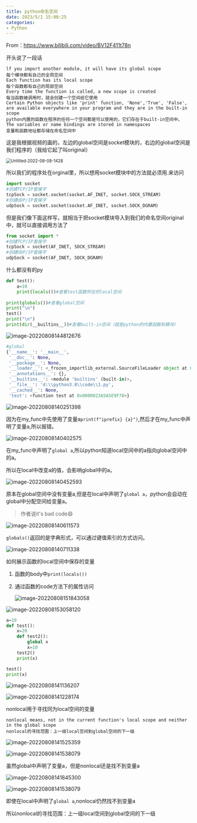 ```yaml
---
title: python命名空间
date: 2023/5/1 15:00:25
categories:
- Python
---
```


From：https://www.bilibili.com/video/BV12F411t78n

开头说了一段话

```text
lf you import another module, it will have its global scope
每个模块都有自己的全局空间
Each function has its local scope
每个函数都有自己的局部空间
Every time the function is called, a new scope is created
每当函数被调用时，就会创建一个空间给它使用
Certain Python objects like 'print' function, 'None','True', 'False', are available everywhere in your program and they are in the built-in scope
python内置的函数在程序的任何一个空间都是可以使用的，它们存在于built-in空间中。
The variables or name bindings are stored in namespaces
变量和函数地址都存储在命名空间中
```

这是我根据视频的画的，左边的global空间是socket模块的，右边的global空间是我们程序的（我给它起了叫original）

<img src="E:\typora img\Untitled-2022-08-08-1428.png" alt="Untitled-2022-08-08-1428" style="zoom:80%;" />

所以我们的程序处在orginal里，所以想用socket模块中的方法就必须用.来访问

```python
import socket
#创建TCP/IP套接字
tcpSock = socket.socket(socket.AF_INET, socket.SOCK_STREAM)
#创建UDP/IP套接字
udpSock = socket.socket(socket.AF_INET, socket.SOCK_DGRAM)
```

但是我们像下面这样写，就相当于把socket模块导入到我们的命名空间original中，就可以直接调用方法了

```python
from socket import *
#创建TCP/IP套接字
tcpSock = socket(AF_INET, SOCK_STREAM)
#创建UDP/IP套接字
udpSock = socket(AF_INET, SOCK_DGRAM)
```









什么都没有的py

```python
def test():
    a=10
    print(locals())#查看test函数所在的local空间
    
print(globals())#查看global空间
print("\n")	
test()
print("\n")
print(dir(__builtins__))#查看built-in空间（就是python的内置函数和模块）
```

![image-20220808144812676](../images/image-20220808144812676-1687707604251.png)

```python
#global
{'__name__': '__main__',
 '__doc__': None,
 '__package__': None,
 '__loader__': <_frozen_importlib_external.SourceFileLoader object at 0x0000023A5A4A0850>,  '__spec__': None, 
 '__annotations__': {}, 
 '__builtins__': <module 'builtins' (built-in)>,  
 '__file__': 'd:\\python3.8\\code\\1.py', 
 '__cached__': None, 
 'test': <function test at 0x0000023A5A5E9F70>}
```





![image-20220808140251398](../images/image-20220808140251398-1687707604252.png)

因为在my_func中先使用了变量a`print(f"iprefix} {a}")`,然后才在my_func中声明了变量a,所以报错。





![image-20220808140402575](../images/image-20220808140402575-1687707604252.png)

在my_func中声明了`global a`,所以python知道local空间中的a指向global空间中的a。

所以在local中改变a的值，会影响global中的a。





![image-20220808140452593](../images/image-20220808140452593-1687707604252.png)

原本在global空间中没有变量a,但是在local中声明了`global a`，python会自动在global中分配空间给变量a。

> 作者说it's bad code😄



![image-20220808140611573](../images/image-20220808140611573-1687707604252.png)

`globals()`返回的是字典形式，可以通过键值索引的方式访问。



![image-20220808140711338](../images/image-20220808140711338-1687707604252.png)

如何展示函数的local空间中保存的变量

1. 函数的body中`print(locals())`

2. 通过函数的code方法下的属性访问

   ![image-20220808151843058](../images/image-20220808151843058-1687707604252.png)









![image-20220808153058120](../images/image-20220808153058120-1687707604253.png)

```python
a=10
def test():
	x=20
	def test2():
		global x
		x=10
	test2()
	print(x)

test()
print(x)
```

![image-20220808141136207](../images/image-20220808141136207-1687707604253.png)





![image-20220808141228174](../images/image-20220808141228174-1687707604253.png)

nonlocal用于寻找同为local空间的变量



```
nonlocal means, not in the current function's local scope and neither in the global scope
nonlocal的寻找范围：上一级local空间到global空间的下一级
```

![image-20220808141525359](../images/image-20220808141525359-1687707604253.png)

![image-20220808141538079](../images/image-20220808141538079-1687707604253.png)

虽然global中声明了变量a，但是nonlocal还是找不到变量a



![image-20220808141845300](../images/image-20220808141845300-1687707604253.png)

![image-20220808141538079](../images/image-20220808141538079-1687707604253.png)

即使在local中声明了`global a`,nonlocal仍然找不到变量a

所以nonlocal的寻找范围：上一级local空间到global空间的下一级